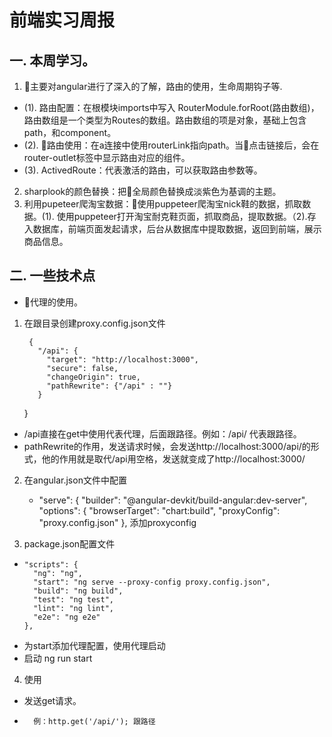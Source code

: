 # 前端实习周报

## 一. 本周学习。

1. 主要对angular进行了深入的了解，路由的使用，生命周期钩子等.

- (1). 路由配置：在根模块imports中写入 RouterModule.forRoot(路由数组)，路由数组是一个类型为Routes的数组。路由数组的项是对象，基础上包含path，和component。
- (2). 路由使用：在a连接中使用routerLink指向path。当点击链接后，会在router-outlet标签中显示路由对应的组件。
- (3). ActivedRoute：代表激活的路由，可以获取路由参数等。

2. sharplook的颜色替换：把全局颜色替换成淡紫色为基调的主题。
3. 利用pupeteer爬淘宝数据：使用puppeteer爬淘宝nick鞋的数据，抓取数据。(1). 使用puppeteer打开淘宝耐克鞋页面，抓取商品，提取数据。（2).存入数据库，前端页面发起请求，后台从数据库中提取数据，返回到前端，展示商品信息。

## 二. 一些技术点

- 代理的使用。
1. 在跟目录创建proxy.config.json文件

        {
          "/api": {
            "target": "http://localhost:3000",
            "secure": false,
            "changeOrigin": true,
            "pathRewrite": {"/api" : ""}
          }
    }
- /api直接在get中使用代表代理，后面跟路径。例如：/api/ 代表跟路径。
- pathRewrite的作用，发送请求时候，会发送http://localhost:3000/api/的形式，他的作用就是取代/api用空格，发送就变成了http://localhost:3000/

2. 在angular.json文件中配置

    -    "serve": {
              "builder": "@angular-devkit/build-angular:dev-server",
              "options": {
                "browserTarget": "chart:build",
                "proxyConfig": "proxy.config.json"
              },
              添加proxyconfig
             
3. package.json配置文件

-     "scripts": {
        "ng": "ng",
        "start": "ng serve --proxy-config proxy.config.json",
        "build": "ng build",
        "test": "ng test",
        "lint": "ng lint",
        "e2e": "ng e2e"
      },
- 为start添加代理配置，使用代理启动
- 启动 ng run start

4. 使用

- 发送get请求。
-       例：http.get('/api/'); 跟路径
